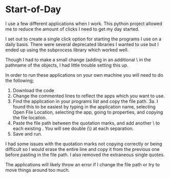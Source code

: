 # Start-of-Day
I use a few different applications when I work. This python project allowed me to reduce the amount of clicks I need to get my day started. 

I set out to create a single click option for starting the programs I use on a daily basis. 
There were several deprecated libraries I wanted to use but I ended up using the subprocess library which worked well. 

Though I had to make a small change (adding in an additional \ in the pathname of the objects, I had little trouble setting this up.

In order to run these applications on your own machine you will need to do the following;
1. Download the code
2. Change the commented lines to reflect the apps which you want to use.
3. Find the application in your programs list and copy the file path.
  3a. I found this to be easiest by typing in the application name, selecting Open File Location, selecting the app, going to properties, and copying the file location. 
4. Paste the file path between the quotation marks, and add another \  to each existing \. You will see double (\\) at each separation. 
5. Save and run. 

I had some issues with the quotation marks not copying correctly or being difficult so I would erase the entire line and copy it from the previous one before pasting in the file path. I also removed the extraneous single quotes. 

The applications will likely throw an error if I change the file path or try to move things around too much. 
